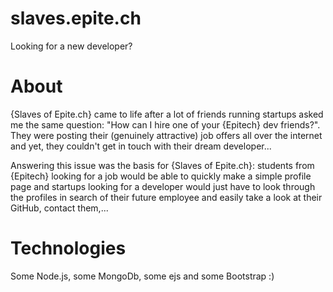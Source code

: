 slaves.epite.ch
===============

Looking for a new developer?


About
=====

{Slaves of Epite.ch} came to life after a lot of friends running startups asked me the same question: "How can I hire one of your {Epitech} dev friends?". They were posting their (genuinely attractive) job offers all over the internet and yet, they couldn't get in touch with their dream developer...

Answering this issue was the basis for {Slaves of Epite.ch}: students from {Epitech} looking for a job would be able to quickly make a simple profile page and startups looking for a developer would just have to look through the profiles in search of their future employee and easily take a look at their GitHub, contact them,...


Technologies
============

Some Node.js, some MongoDb, some ejs and some Bootstrap :)
